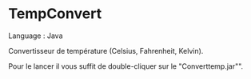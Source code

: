 # TempConvert

Language : Java

Convertisseur de température (Celsius, Fahrenheit, Kelvin).

Pour le lancer il vous suffit de double-cliquer sur le "Converttemp.jar"". 
